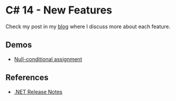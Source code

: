 # C# 14 - New Features

Check my post in my [blog](https://nelsonbn.com/blog) where I discuss more about each feature.

## Demos

- [Null-conditional assignment](./src/NullConditionalAssignment/Program.cs)


## References

- [.NET Release Notes](https://github.com/dotnet/core/tree/main/release-notes)
